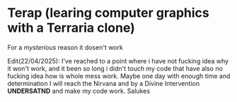 # Terap (learing computer graphics with a Terraria clone)
For a _mysterious_ reason it dosen't work

Edit(22/04/2025): I've reached to a point where i have not fucking idea why it won't work, and it been so long i didn't touch my code that have also no fucking idea how is whole mess work. Maybe one day with enough time and determination I will reach the Nirvana and by a Divine Intervention **UNDERSATND** and make my code work. Salukes
